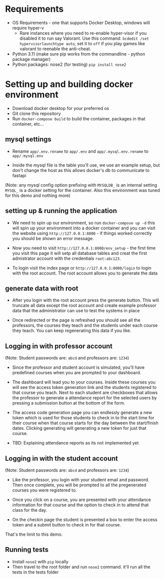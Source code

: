 # Requirements

- OS Requirements - one that supports Docker Desktop, windows will require hyper-v
  - Rare instances where you need to re-enable hyper-visor if you disabled it to run say Valorant. Use this command: `bcdedit /set hypervisorlaunchtype auto`, set it to `off` if you play games like valorant to reenable the anti-cheat.
- Python 3.11 (make sure pip works from the commandline - python package manager)
- Python packages: nose2 (for testing) `pip install nose2`

# Setting up and building docker environment

- Download docker desktop for your preferred os
- Git clone this repository
- Run `docker-compose build` to build the container, packages in that container, etc...

## mysql settings
- Rename `app/.env.rename` to `app/.env` and `app/.mysql.env.rename` to `app/.mysql.env`

- Inside the mysql file is the table you'll use, we use an example setup, but don't change the host as this allows docker's db to communicate to fastapi

(Note: any mysql config option prefixing with `MYSQLDB_` is an internal setting `MYSQL_` is a docker setting for the container. Also this environment was tuned for this demo and nothing more)

## setting up & running the application

- We need to spin up our environment, so run `docker-compose up -d` this will spin up your environment into a docker container and you can visit the website using `http://127.0.0.1:8000` - if things worked correctly you should be shown an error message.

- Now you need to visit `http://127.0.0.1:8000/env_setup` - the first time you visit this page it will setp all database tables and creat the first admistrator account with the credentials `root:abc123`.

- To login visit the index page or `http://127.0.0.1:8000/login` to login with the root account. The root account allows you to generate the data

## generate data with root

- After you login with the root account press the generate button. This will truncate all data except the root account and create example professor data that the administrator can use to test the systems in place

- Once redirected or the page is refreshed you should see all the professors, the courses they teach and the students under each course they teach. You can keep regenerating this data if you like. 

## Logging in with professor account

(Note: Student passwords are: `abcd` and professors are: `1234`)

- Since the professor and student account is simulated, you'll have predefined courses when you are prompted to your dashboard.

- The dashboard will lead you to your courses. Inside these courses you will see the access token generation link and the students registered to that course you teach. Next to each student are checkboxes that allows the professor to generate a attendance report for the selected users by pressing a submission button at the bottom of the form.

- The access code generation page you can endlessly generate a new token which is used for those students to check in to the start time for their course when that course starts for the day between the start/finish dates. Clicking generating will generating a new token for just that course.

- TBD: Explaining attendance reports as its not implemented yet

## Logging in with the student account

(Note: Student passwords are: `abcd` and professors are: `1234`)

- Like the professor, you login with your student email and password. Then once complete, you will be prompted to all the pregenerated courses you were registered to.

- Once you click on a course, you are presented with your attendance information for that course and the option to check in to attend that class for the day.

- On the checkin page the student is presented a box to enter the access token and a submit button to check in for that course.

That's the limit to this demo.

## Running tests

- Install `nose2` with `pip` locally
- Then travel to the root folder and run `nose2` command. it'll run all the tests in the tests folder
